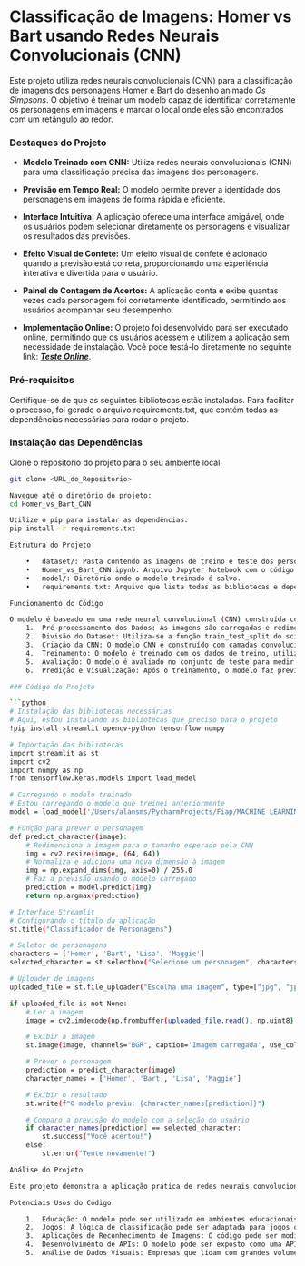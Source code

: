 # Classificação de Imagens: Homer vs Bart usando Redes Neurais Convolucionais (CNN)

Este projeto utiliza redes neurais convolucionais (CNN) para a classificação de imagens dos personagens Homer e Bart do desenho animado *Os Simpsons*. O objetivo é treinar um modelo capaz de identificar corretamente os personagens em imagens e marcar o local onde eles são encontrados com um retângulo ao redor.

### Destaques do Projeto

- **Modelo Treinado com CNN:** Utiliza redes neurais convolucionais (CNN) para uma classificação precisa das imagens dos personagens.
  
- **Previsão em Tempo Real:** O modelo permite prever a identidade dos personagens em imagens de forma rápida e eficiente.

- **Interface Intuitiva:** A aplicação oferece uma interface amigável, onde os usuários podem selecionar diretamente os personagens e visualizar os resultados das previsões.

- **Efeito Visual de Confete:** Um efeito visual de confete é acionado quando a previsão está correta, proporcionando uma experiência interativa e divertida para o usuário.

- **Painel de Contagem de Acertos:** A aplicação conta e exibe quantas vezes cada personagem foi corretamente identificado, permitindo aos usuários acompanhar seu desempenho.

- **Implementação Online:** O projeto foi desenvolvido para ser executado online, permitindo que os usuários acessem e utilizem a aplicação sem necessidade de instalação. Você pode testá-lo diretamente no seguinte link: ***[Teste Online](https://cp5rnredecnn-simpsons-fc23pczypcqkf3tcmnmsdb.streamlit.app/)***.

### Pré-requisitos

Certifique-se de que as seguintes bibliotecas estão instaladas. Para facilitar o processo, foi gerado o arquivo requirements.txt, que contém todas as dependências necessárias para rodar o projeto.

### Instalação das Dependências

Clone o repositório do projeto para o seu ambiente local:
```bash
git clone <URL_do_Repositorio>

Navegue até o diretório do projeto:
cd Homer_vs_Bart_CNN

Utilize o pip para instalar as dependências:
pip install -r requirements.txt

Estrutura do Projeto

	•	dataset/: Pasta contendo as imagens de treino e teste dos personagens Homer e Bart.
	•	Homer_vs_Bart_CNN.ipynb: Arquivo Jupyter Notebook com o código principal para o treinamento e avaliação do modelo.
	•	model/: Diretório onde o modelo treinado é salvo.
	•	requirements.txt: Arquivo que lista todas as bibliotecas e dependências necessárias para rodar o projeto.

Funcionamento do Código

O modelo é baseado em uma rede neural convolucional (CNN) construída com o Keras e TensorFlow. O código segue o seguinte fluxo:
	1.	Pré-processamento dos Dados: As imagens são carregadas e redimensionadas para o formato esperado pela CNN.
	2.	Divisão do Dataset: Utiliza-se a função train_test_split do scikit-learn para dividir os dados em conjuntos de treino e teste.
	3.	Criação da CNN: O modelo CNN é construído com camadas convolucionais e pooling, seguido de camadas densas para a classificação.
	4.	Treinamento: O modelo é treinado com os dados de treino, utilizando aumentação de imagens para melhorar a generalização.
	5.	Avaliação: O modelo é avaliado no conjunto de teste para medir sua precisão.
	6.	Predição e Visualização: Após o treinamento, o modelo faz previsões sobre novas imagens e exibe a imagem do personagem identificado, destacando-o com um retângulo ao redor.

### Código do Projeto

```python
# Instalação das bibliotecas necessárias
# Aqui, estou instalando as bibliotecas que preciso para o projeto
!pip install streamlit opencv-python tensorflow numpy

# Importação das bibliotecas
import streamlit as st
import cv2
import numpy as np
from tensorflow.keras.models import load_model

# Carregando o modelo treinado
# Estou carregando o modelo que treinei anteriormente
model = load_model('/Users/alansms/PycharmProjects/Fiap/MACHINE LEARNING/5ºCheckPoint_Redes_Neurais/Treino_modelo/modelo_personagens.h5')  # Ajuste o caminho conforme necessário

# Função para prever o personagem
def predict_character(image):
    # Redimensiona a imagem para o tamanho esperado pela CNN
    img = cv2.resize(image, (64, 64))
    # Normaliza e adiciona uma nova dimensão à imagem
    img = np.expand_dims(img, axis=0) / 255.0
    # Faz a previsão usando o modelo carregado
    prediction = model.predict(img)
    return np.argmax(prediction)

# Interface Streamlit
# Configurando o título da aplicação
st.title("Classificador de Personagens")

# Seletor de personagens
characters = ['Homer', 'Bart', 'Lisa', 'Maggie']
selected_character = st.selectbox("Selecione um personagem", characters)

# Uploader de imagens
uploaded_file = st.file_uploader("Escolha uma imagem", type=["jpg", "jpeg", "png"])

if uploaded_file is not None:
    # Ler a imagem
    image = cv2.imdecode(np.frombuffer(uploaded_file.read(), np.uint8), cv2.IMREAD_COLOR)

    # Exibir a imagem
    st.image(image, channels="BGR", caption='Imagem carregada', use_column_width=True)

    # Prever o personagem
    prediction = predict_character(image)
    character_names = ['Homer', 'Bart', 'Lisa', 'Maggie']

    # Exibir o resultado
    st.write(f"O modelo previu: {character_names[prediction]}")

    # Comparo a previsão do modelo com a seleção do usuário
    if character_names[prediction] == selected_character:
        st.success("Você acertou!")
    else:
        st.error("Tente novamente!")

Análise do Projeto

Este projeto demonstra a aplicação prática de redes neurais convolucionais para a classificação de imagens, um campo de grande relevância em inteligência artificial. A implementação fornece uma interface interativa que não só permite a identificação de personagens, mas também envolve os usuários de forma lúdica, como demonstrado pelo efeito de confete e pelo painel de contagem de acertos.

Potenciais Usos do Código

	1.	Educação: O modelo pode ser utilizado em ambientes educacionais para ensinar conceitos de machine learning e inteligência artificial, facilitando a compreensão de como as CNNs funcionam.
	2.	Jogos: A lógica de classificação pode ser adaptada para jogos que requerem identificação de personagens ou objetos em imagens, aumentando a interatividade e o engajamento.
	3.	Aplicações de Reconhecimento de Imagens: O código pode ser modificado para reconhecer diferentes classes de imagens, permitindo seu uso em segurança, monitoramento e análise de dados visuais.
	4.	Desenvolvimento de APIs: O modelo pode ser exposto como uma API que aceita imagens e retorna classificações, permitindo sua integração em aplicativos móveis ou web.
	5.	Análise de Dados Visuais: Empresas que lidam com grandes volumes de dados visuais podem usar o modelo para classificar e organizar essas informações de maneira eficiente.







